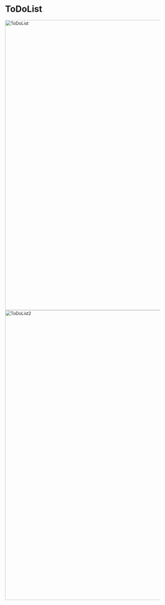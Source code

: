 # ToDoList
<img width="946" alt="ToDoList" src="https://user-images.githubusercontent.com/97447480/194700203-1f07dec9-64a1-49b3-9024-8eb445cde399.png">
<img width="945" alt="ToDoList2" src="https://user-images.githubusercontent.com/97447480/194700208-f060fbe0-63f8-4265-b6d7-4c02e328fa52.png">
